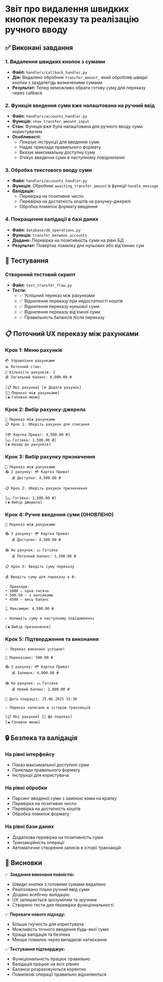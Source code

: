 # Звіт про видалення швидких кнопок переказу та реалізацію ручного вводу

## ✅ Виконані завдання

### 1. Видалення швидких кнопок з сумами

- **Файл:** `handlers/callback_handler.py`
- **Дія:** Видалено обробник `transfer_amount_` який обробляв швидкі кнопки з заздалегідь визначеними сумами
- **Результат:** Тепер неможливо обрати готову суму для переказу через callback

### 2. Функція введення суми вже налаштована на ручний ввід

- **Файл:** `handlers/accounts_handler.py`
- **Функція:** `show_transfer_amount_input`
- **Стан:** Функція вже була налаштована для ручного вводу суми користувачем
- **Особливості:**
  - Показує інструкції для введення суми
  - Надає приклади правильного формату
  - Вказує максимальну доступну суму
  - Очікує введення суми в наступному повідомленні

### 3. Обробка текстового вводу суми

- **Файл:** `handlers/accounts_handler.py`
- **Функція:** Обробник `awaiting_transfer_amount` в функції `handle_message`
- **Валідація:**
  - Перевірка на позитивне число
  - Перевірка на достатність коштів на рахунку-джерелі
  - Обробка помилок формату введення

### 4. Покращення валідації в базі даних

- **Файл:** `database/db_operations.py`
- **Функція:** `transfer_between_accounts`
- **Додано:** Перевірка на позитивність суми на рівні БД
- **Результат:** Повертає помилку для нульових або від'ємних сум

## 🧪 Тестування

### Створений тестовий скрипт

- **Файл:** `test_transfer_flow.py`
- **Тести:**
  - ✅ Успішний переказ між рахунками
  - ✅ Відхилення переказу при недостатності коштів
  - ✅ Відхилення переказу нульової суми
  - ✅ Відхилення переказу від'ємної суми
  - ✅ Правильність балансів після переказу

## 📋 Поточний UX переказу між рахунками

### Крок 1: Меню рахунків

```
💳 Управління рахунками
📊 Поточний стан:
🏦 Кількість рахунків: 2
💰 Загальний баланс: 6,000.00 ₴

[📋 Мої рахунки] [➕ Додати рахунок]
[💸 Переказ між рахунками]
[◀️ Головне меню]
```

### Крок 2: Вибір рахунку-джерела

```
💸 Переказ між рахунками
📋 Крок 1: Оберіть рахунок для списання

[💳 Картка Приват: 4,500.00 ₴]
[💵 Готівка: 1,500.00 ₴]
[◀️ Назад до рахунків]
```

### Крок 3: Вибір рахунку призначення

```
💸 Переказ між рахунками
📤 З рахунку: 💳 Картка Приват
   💰 Доступно: 4,500.00 ₴

📋 Крок 2: Оберіть рахунок призначення

[💵 Готівка: 1,500.00 ₴]
[◀️ Вибір джерела]
```

### Крок 4: Ручне введення суми (ОНОВЛЕНО)

```
💸 Переказ між рахунками

📤 З рахунку: 💳 Картка Приват
   💰 Доступно: 4,500.00 ₴

📥 На рахунок: 💵 Готівка
   💰 Поточний баланс: 1,500.00 ₴

📋 Крок 3: Введіть суму переказу

💰 Введіть суму для переказу в ₴:

💡 Приклади:
• 1000 — одна тисяча
• 500.50 — з копійками
• 4500 — весь баланс

👆 Максимум: 4,500.00 ₴

✍️ Напишіть суму в наступному повідомленні

[◀️ Вибір призначення]
```

### Крок 5: Підтвердження та виконання

```
✅ Переказ виконано успішно!

💸 Переказано: 500.00 ₴

📤 З рахунку: 💳 Картка Приват
   💰 Залишок: 4,000.00 ₴

📥 На рахунок: 💵 Готівка
   💰 Новий баланс: 2,000.00 ₴

📅 Дата операції: 25.06.2025 15:30

💡 Переказ записано в історію транзакцій

[📋 Мої рахунки] [🔄 Ще переказ]
[◀️ Головне меню]
```

## 🔒 Безпека та валідація

### На рівні інтерфейсу

- Показ максимальної доступної суми
- Приклади правильного формату
- Інструкції для користувача

### На рівні обробки

- Парсинг введеної суми з заміною коми на крапку
- Перевірка на позитивне число
- Перевірка на достатність коштів
- Обробка помилок формату

### На рівні бази даних

- Додаткова перевірка на позитивність суми
- Транзакційність операції
- Автоматичне створення записів в історії транзакцій

## 📝 Висновки

✅ **Завдання виконано повністю:**

- Швидкі кнопки з готовими сумами видалено
- Реалізовано тільки ручний ввід суми
- Додано всебічну валідацію
- UX залишається зрозумілим та зручним
- Створено тести для перевірки функціональності

✅ **Переваги нового підходу:**

- Більша гнучкість для користувача
- Можливість точного введення будь-якої суми
- Краща валідація та безпека
- Менше помилок через випадкові натискання

✅ **Тестування підтверджує:**

- Функціональність працює правильно
- Валідація працює на всіх рівнях
- Баланси розраховуються коректно
- Помилкові операції правильно відхиляються
